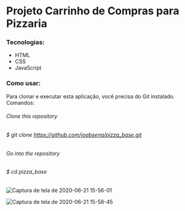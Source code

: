 # Projeto Carrinho de Compras para Pizzaria

### Tecnologias:
- HTML
- CSS
- JavaScript

### Como usar:
Para clonar e executar esta aplicação, você precisa do Git instalado. Comandos:
###### Clone this repository
###### $ git clone https://github.com/joabsena/pizza_base.git
###### Go into the repository
###### $ cd pizza_base


![Captura de tela de 2020-06-21 15-56-01](https://user-images.githubusercontent.com/54381970/85233287-93f8fe80-b3db-11ea-86a9-1f4f9cab1fe2.png)

![Captura de tela de 2020-06-21 15-58-45](https://user-images.githubusercontent.com/54381970/85233302-a4a97480-b3db-11ea-825e-913d8ec6b6bd.png)
